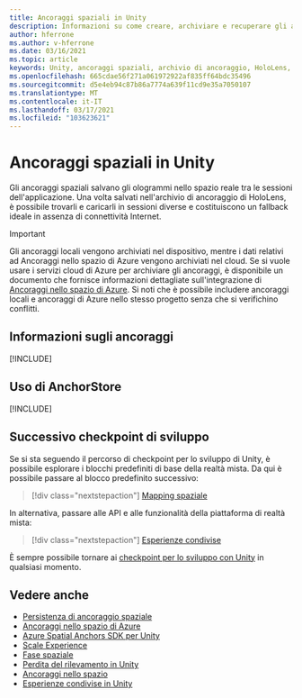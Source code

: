 ```yaml
---
title: Ancoraggi spaziali in Unity
description: Informazioni su come creare, archiviare e recuperare gli ancoraggi spaziali nelle applicazioni di realtà mista di Unity.
author: hferrone
ms.author: v-hferrone
ms.date: 03/16/2021
ms.topic: article
keywords: Unity, ancoraggi spaziali, archivio di ancoraggio, HoloLens, cuffie per realtà mista, cuffia a realtà mista di Windows, auricolare della realtà virtuale
ms.openlocfilehash: 665cdae56f271a061972922af835ff64bdc35496
ms.sourcegitcommit: d5e4eb94c87b86a7774a639f11cd9e35a7050107
ms.translationtype: MT
ms.contentlocale: it-IT
ms.lasthandoff: 03/17/2021
ms.locfileid: "103623621"
---
```

# <a name="spatial-anchors-in-unity"></a>Ancoraggi spaziali in Unity

Gli ancoraggi spaziali salvano gli ologrammi nello spazio reale tra le sessioni dell'applicazione. Una volta salvati nell'archivio di ancoraggio di HoloLens, è possibile trovarli e caricarli in sessioni diverse e costituiscono un fallback ideale in assenza di connettività Internet.

> [!IMPORTANT]
> Gli ancoraggi locali vengono archiviati nel dispositivo, mentre i dati relativi ad Ancoraggi nello spazio di Azure vengono archiviati nel cloud. Se si vuole usare i servizi cloud di Azure per archiviare gli ancoraggi, è disponibile un documento che fornisce informazioni dettagliate sull'integrazione di [Ancoraggi nello spazio di Azure](../mixed-reality-cloud-services.md#azure-spatial-anchors). Si noti che è possibile includere ancoraggi locali e ancoraggi di Azure nello stesso progetto senza che si verifichino conflitti.

## <a name="understanding-anchors"></a>Informazioni sugli ancoraggi

[!INCLUDE[](includes/unity-understanding-anchors.md)]

## <a name="using-the-anchorstore"></a>Uso di AnchorStore

[!INCLUDE[](includes/unity-spatial-anchorstore.md)]

## <a name="next-development-checkpoint"></a>Successivo checkpoint di sviluppo

Se si sta seguendo il percorso di checkpoint per lo sviluppo di Unity, è possibile esplorare i blocchi predefiniti di base della realtà mista. Da qui è possibile passare al blocco predefinito successivo:

> [!div class="nextstepaction"]
> [Mapping spaziale](spatial-mapping-in-unity.md)

In alternativa, passare alle API e alle funzionalità della piattaforma di realtà mista:

> [!div class="nextstepaction"]
> [Esperienze condivise](shared-experiences-in-unity.md)

È sempre possibile tornare ai [checkpoint per lo sviluppo con Unity](unity-development-overview.md#2-core-building-blocks) in qualsiasi momento.

## <a name="see-also"></a>Vedere anche
* [Persistenza di ancoraggio spaziale](../../design/coordinate-systems.md#spatial-anchor-persistence)
* <a href="/azure/spatial-anchors" target="_blank">Ancoraggi nello spazio di Azure</a>
* <a href="/dotnet/api/Microsoft.Azure.SpatialAnchors" target="_blank">Azure Spatial Anchors SDK per Unity</a>
* [Scale Experience](../../design/coordinate-systems.md#mixed-reality-experience-scales)
* [Fase spaziale](../../design/coordinate-systems.md#stage-frame-of-reference)
* [Perdita del rilevamento in Unity](tracking-loss-in-unity.md)
* [Ancoraggi nello spazio](../../design/spatial-anchors.md)
* [Esperienze condivise in Unity](shared-experiences-in-unity.md)